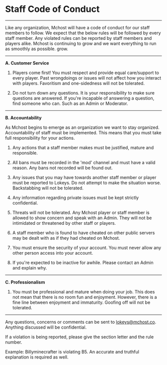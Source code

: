 # Staff Code of Conduct
***
Like any organization, Mchost will have a code of conduct for our staff members to follow. We expect that the below rules will be followed by every staff member. Any violated rules can be reported by staff members and players alike. Mchost is continuing to grow and we want everything to run as smoothly as possible. grow.
***
**A. Customer Service**

1. Players come first! You must respect and provide equal care/support to every player. Past wrongdoings or issues will not affect how you interact with players. Favoritism and one-sidedness will not be tolerated.

2. Do not turn down any questions. It is your responsibility to make sure questions are answered. If you're incapable of answering a question, find someone who can. Such as an Admin or Moderator.
***
**B. Accountability**

As Mchost begins to emerge as an organization we want to stay organized. Accountability of staff must be implemented. This means that you must take full responsibility for your actions.

1. Any actions that a staff member makes must be justified, mature and responsible.

2. All bans must be recorded in the 'mod' channel and must have a valid reason. Any bans not recorded will be found out.

3. Any issues that you may have towards another staff member or player must be reported to Lokeys. Do not attempt to make the situation worse. Backstabbing will not be tolerated. 

4. Any information regarding private issues must be kept strictly confidential. 

5. Threats will not be tolerated. Any Mchost player or staff member is allowed to show concern and speak with an Admin. They will not be intimidated or threatened by other staff or players. 

6. A staff member who is found to have cheated on other public servers may be dealt with as if they had cheated on Mchost.

7. You must ensure the security of your account. You must never allow any other person access into your account. 

8. If you're expected to be inactive for awhile. Please contact an Admin and explain why.
***
**C. Professionalism**

1. You must be professional and mature when doing your job. This does not mean that there is no room fun and enjoyment. However, there is a fine line between enjoyment and immaturity. Goofing off will not be tolerated. 

***
Any questions, concerns or comments can be sent to lokeys@mchost.co. Anything discussed will be confidential.

If a violation is being reported, please give the section letter and the rule number.

Example: Billyminecrafter is violating B5. An accurate and truthful explanation is required as well.


